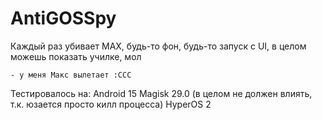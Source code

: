 # AntiGOSSpy
Каждый раз убивает MAX, будь-то фон, будь-то запуск с UI, в целом можешь показать училке, мол
```
- у меня Макс вылетает :CCC
```

Тестировалось на:
Android 15
Magisk 29.0 (в целом не должен влиять, т.к. юзается просто килл процесса)
HyperOS 2

